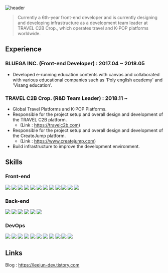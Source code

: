 ![header](https://capsule-render.vercel.app/api?type=waving&color=gradient&text=Welcome!&height=300)

> Currently a 6th-year front-end developer and is currently designing and developing infrastructure as a development team leader at TRAVEL C2B Crop., which operates travel and K-POP platforms worldwide.

## Experience

### BLUEGA INC. (Front-end Developer) : 2017.04 ~ 2018.05
- Developed e-running education contents with canvas and collaborated with various educational companies such as 'Poly english academy' and 'Visang education'.

### TRAVEL C2B Crop. (R&D Team Leader) : 2018.11 ~
- Global Travel Platforms and K-POP Platforms.
- Responsible for the project setup and overall design and development of the TRAVEL C2B platform.
  - (Link : https://travelc2b.com)
- Responsible for the project setup and overall design and development of the CreateJump platform.
  - (Link : https://www.createjump.com)
- Build infrastructure to improve the development environment.

## Skills
### Front-end
![](https://img.shields.io/badge/HTML5-E34F26?style=flat-square&logo=HTML5&logoColor=white) ![](https://img.shields.io/badge/CSS3-1572B6?style=flat-square&logo=CSS3&logoColor=white) ![](https://img.shields.io/badge/Sass-CC6699?style=flat-square&logo=Sass&logoColor=white) ![](https://img.shields.io/badge/JavaScript-F7DF1E?style=flat-square&logo=JavaScript&logoColor=white) ![](https://img.shields.io/badge/TypeScript-3178C6?style=flat-square&logo=TypeScript&logoColor=white) ![](https://img.shields.io/badge/NodeJS-339933?style=flat-square&logo=Node.js&logoColor=white) ![](https://img.shields.io/badge/Npm-CB3837?style=flat-square&logo=npm&logoColor=white) ![](https://img.shields.io/badge/ReactJS-61DAFB?style=flat-square&logo=React&logoColor=white) ![](https://img.shields.io/badge/NextJS-000000?style=flat-square&logo=Next.js&logoColor=white) ![](https://img.shields.io/badge/Babel-F9DC3E?style=flat-square&logo=Babel&logoColor=white) ![](https://img.shields.io/badge/Webpack-8DD6F9?style=flat-square&logo=Webpack&logoColor=white) ![](https://img.shields.io/badge/ReactQuery-FF4154?style=flat-square&logo=ReactQuery&logoColor=white)

### Back-end
![](https://img.shields.io/badge/JavaScript-F7DF1E?style=flat-square&logo=JavaScript&logoColor=white)  ![](https://img.shields.io/badge/TypeScript-3178C6?style=flat-square&logo=TypeScript&logoColor=white) ![](https://img.shields.io/badge/NodeJS-339933?style=flat-square&logo=Node.js&logoColor=white)  ![](https://img.shields.io/badge/Npm-CB3837?style=flat-square&logo=npm&logoColor=white) ![](https://img.shields.io/badge/ExpressJS-000000?style=flat-square&logo=Express&logoColor=white) ![](https://img.shields.io/badge/NestJS-E0234E?style=flat-square&logo=NestJS&logoColor=white) 

### DevOps
![](https://img.shields.io/badge/MySQL-4479A1?style=flat-square&logo=MySQL&logoColor=white) ![](https://img.shields.io/badge/PostgreSQL-4169E1?style=flat-square&logo=PostgreSQL&logoColor=white) ![](https://img.shields.io/badge/AWS-232F3E?style=flat-square&logo=AmazonAWS&logoColor=white)  ![](https://img.shields.io/badge/AWS_EC2-FF9900?style=flat-square&logo=AmazonEC2&logoColor=white)  ![](https://img.shields.io/badge/AWS_S3-569A31?style=flat-square&logo=AmazonS3&logoColor=white) ![](https://img.shields.io/badge/AWS_RDS-569A31?style=flat-square&logo=AmazonRDS&logoColor=white)  ![](https://img.shields.io/badge/AWS_CodeDeploy-232F3E?style=flat-square&logo=AmazonAWS&logoColor=white) ![](https://img.shields.io/badge/AWS_CloudFront-232F3E?style=flat-square&logo=AmazonAWS&logoColor=white) ![](https://img.shields.io/badge/Git-F05032?style=flat-square&logo=Git&logoColor=white) ![](https://img.shields.io/badge/Github-181717?style=flat-square&logo=Github&logoColor=white) ![](https://img.shields.io/badge/Github_Actions-2088FF?style=flat-square&logo=GitHub-Actions&logoColor=white)

## Links
Blog : https://leejun-dev.tistory.com
